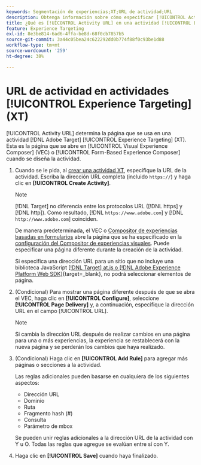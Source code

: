 ```yaml
---
keywords: Segmentación de experiencias;XT;URL de actividad;URL
description: Obtenga información sobre cómo especificar [!UICONTROL Activity URL] que determina la página que se usa en la prueba y que se abre cuando se diseña la actividad [!UICONTROL Experience Targeting] mediante  [!DNL Adobe Target].
title: ¿Qué es [!UICONTROL Activity URL] en una actividad [!UICONTROL Experience Targeting] (XT)?
feature: Experience Targeting
exl-id: 8e3be814-6ad6-4ffa-be8d-68f0cb7857b5
source-git-commit: 3a44c05bea24c622292dd0b774f88f0c93be1d88
workflow-type: tm+mt
source-wordcount: '259'
ht-degree: 38%

---
```


# URL de actividad en actividades [!UICONTROL Experience Targeting] (XT)

[!UICONTROL Activity URL] determina la página que se usa en una actividad [!DNL Adobe Target] [!UICONTROL Experience Targeting] (XT). Esta es la página que se abre en [!UICONTROL Visual Experience Composer] (VEC) o [!UICONTROL Form-Based Experience Composer] cuando se diseña la actividad.

1. Cuando se le pida, al [crear una actividad XT](/help/main/c-activities/t-experience-target/t-xt-create/xt-create.md), especifique la URL de la actividad. Escriba la dirección URL completa (incluido `https://`) y haga clic en **[!UICONTROL Create Activity]**.

   >[!NOTE]
   >
   >[!DNL Target] no diferencia entre los protocolos URL ([!DNL https] y [!DNL http]). Como resultado, [!DNL `https://www.adobe.com`] y [!DNL `http://www.adobe.com`] coinciden.
   >
   >De manera predeterminada, el VEC o [Compositor de experiencias basadas en formularios](/help/main/c-experiences/form-experience-composer.md) abre la página que se ha especificado en la [configuración del Compositor de experiencias visuales](/help/main/administrating-target/visual-experience-composer-set-up.md). Puede especificar una página diferente durante la creación de la actividad.
   >
   >Si especifica una dirección URL para un sitio que no incluye una biblioteca JavaScript [[!DNL Target] at.js o  [!DNL Adobe Experience Platform Web SDK]](https://experienceleague.adobe.com/docs/target-dev/developer/client-side/overview.html?lang=es){target=_blank}, no podrá seleccionar elementos de página.

1. (Condicional) Para mostrar una página diferente después de que se abra el VEC, haga clic en **[!UICONTROL Configure]**, seleccione **[!UICONTROL Page Delivery]** y, a continuación, especifique la dirección URL en el campo [!UICONTROL URL].

   >[!NOTE]
   >
   >Si cambia la dirección URL después de realizar cambios en una página para una o más experiencias, la experiencia se restablecerá con la nueva página y se perderán los cambios que haya realizado.

1. (Condicional) Haga clic en **[!UICONTROL Add Rule]** para agregar más páginas o secciones a la actividad.

   Las reglas adicionales pueden basarse en cualquiera de los siguientes aspectos:

   * Dirección URL
   * Dominio
   * Ruta
   * Fragmento hash (#)
   * Consulta
   * Parámetro de mbox

   Se pueden unir reglas adicionales a la dirección URL de la actividad con Y u O. Todas las reglas que agregue se evalúan entre sí con Y.

1. Haga clic en **[!UICONTROL Save]** cuando haya finalizado.
